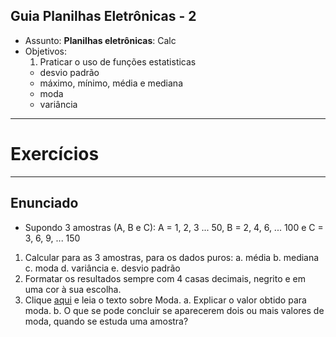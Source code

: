 ## Guia Planilhas Eletrônicas - 2

- Assunto: **Planilhas eletrônicas**: Calc
- Objetivos:
  1. Praticar o uso de funções estatisticas
    - desvio padrão
    - máximo,  mínimo, média e mediana
    - moda
    - variância
 
---
# Exercícios

---
## Enunciado
- Supondo 3 amostras (A, B e C):
  A = 1, 2, 3 ... 50, B = 2, 4, 6, ... 100 e C = 3, 6, 9, ... 150

1. Calcular para as 3 amostras, para os dados puros:
   a. média b. mediana c. moda d. variância e. desvio padrão
2. Formatar os resultados sempre com 4 casas decimais, negrito e em uma cor à sua escolha.
3. Clique [aqui](http://www.cultura.ufpa.br/dicas/biome/bioamos.htm#moda)
   e leia o texto sobre Moda.
   a. Explicar o valor obtido para moda. 
   b. O que se pode concluir se aparecerem dois ou mais valores de moda, quando se estuda uma amostra?
